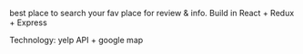 best place to search your fav place for review & info. Build in React + Redux +  Express

Technology: yelp API + google map
